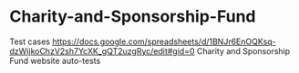 # Charity-and-Sponsorship-Fund
Test cases https://docs.google.com/spreadsheets/d/1BNJr6EnOQKsq-dzWijkoChzV2sh7YcXK_gQT2uzgRyc/edit#gid=0
Charity and Sponsorship Fund website auto-tests